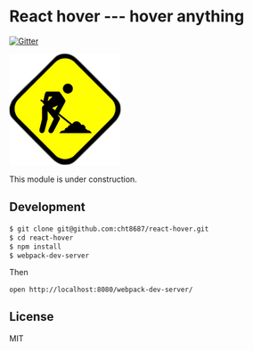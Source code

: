 # React hover --- hover anything 
[![Gitter](https://badges.gitter.im/Join%20Chat.svg)](https://gitter.im/cht8687/help)


![React Accordion](src/example/construction.png)

This module is under construction.


## Development

```
$ git clone git@github.com:cht8687/react-hover.git
$ cd react-hover
$ npm install
$ webpack-dev-server
```

Then

```
open http://localhost:8080/webpack-dev-server/
```

## License

MIT
